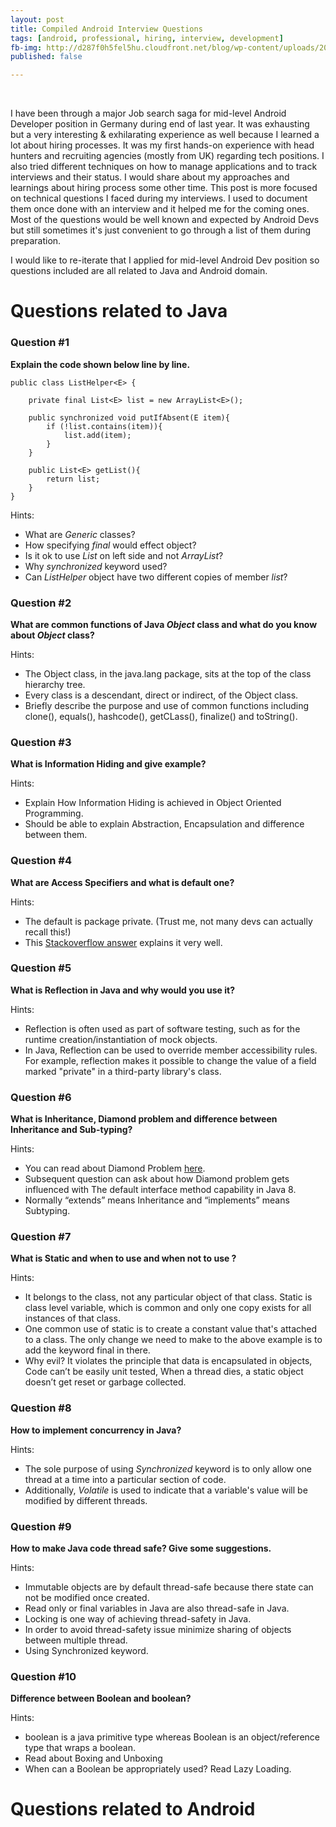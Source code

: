 ```yaml
---
layout: post  
title: Compiled Android Interview Questions  
tags: [android, professional, hiring, interview, development]  
fb-img: http://d287f0h5fel5hu.cloudfront.net/blog/wp-content/uploads/2014/02/Android-Interview-Questions.jpg
published: false

---
```


<br>

I have been through a major Job search saga for mid-level Android Developer position in Germany during end of last year. It was exhausting but a very interesting & exhilarating experience as well because I learned a lot about hiring processes. It was my first hands-on experience with head hunters and recruiting agencies (mostly from UK) regarding tech positions. I also tried different techniques on how to manage applications and to track interviews and their status. I would share about my approaches and learnings about hiring process some other time. This post is more focused on technical questions I faced during my interviews. I used to document them once done with an interview and it helped me for the coming ones. Most of the questions would be well known and expected by Android Devs but still sometimes it's just convenient to go through a list of them during preparation. 

I would like to re-iterate that I applied for mid-level Android Dev position so questions included are all related to Java and Android domain.

# Questions related to Java 

### Question #1

**Explain the code shown below line by line.**

	public class ListHelper<E> {
		
		private final List<E> list = new ArrayList<E>();

		public synchronized void putIfAbsent(E item){
    		if (!list.contains(item)){
        		list.add(item);
    		}
		}

		public List<E> getList(){
    		return list;
    	}
    }
    
			
Hints: 

* What are *Generic* classes?
* How specifying *final* would effect object?
* Is it ok to use *List* on left side and not *ArrayList*?
* Why *synchronized* keyword used?
* Can *ListHelper* object have two different copies of member *list*?


### Question #2

**What are common functions of Java *Object* class and what do you know about *Object* class?**

Hints:

* The Object class, in the java.lang package, sits at the top of the class hierarchy tree.
* Every class is a descendant, direct or indirect, of the Object class.
* Briefly describe the purpose and use of common functions including clone(), equals(), hashcode(), getCLass(), finalize() and toString().

### Question #3

**What is Information Hiding and give example?**

Hints:

* Explain How Information Hiding is achieved in Object Oriented Programming.
* Should be able to explain Abstraction, Encapsulation and difference between them.

### Question #4

**What are Access Specifiers and what is default one?**

Hints:

* The default is package private. (Trust me, not many devs can actually recall this!)
* This [Stackoverflow answer](http://stackoverflow.com/a/3530161/1016544) explains it very well.


### Question #5

**What is Reflection in Java and why would you use it?**

Hints:

* Reflection is often used as part of software testing, such as for the runtime creation/instantiation of mock objects.
* In Java, Reflection can be used to override member accessibility rules. For example, reflection makes it possible to change the value of a field marked "private" in a third-party library's class.


### Question #6

**What is Inheritance, Diamond problem and difference between Inheritance and Sub-typing?**

Hints:

* You can read about Diamond Problem [here](http://www.programmerinterview.com/index.php/java-questions/java-diamond-problem/).
* Subsequent question can ask about how Diamond problem gets influenced with The default interface method capability in Java 8.
* Normally “extends” means Inheritance and “implements” means Subtyping.

	
### Question #7

**What is Static and when to use and when not to use ?**

Hints:

* It belongs to the class, not any particular object of that class. Static is class level variable, which is common and only one copy exists for all instances of that class. 
* One common use of static is to create a constant value that's attached to a class. The only change we need to make to the above example is to add the keyword final in there.
* Why evil? It violates the principle that data is encapsulated in objects, Code can’t be easily unit tested, When a thread dies, a static object doesn’t get reset or garbage collected.


### Question #8

**How to implement concurrency in Java?**

Hints:

* The sole purpose of using _Synchronized_ keyword is to only allow one thread at a time into a particular section of code.
* Additionally, _Volatile_ is used to indicate that a variable's value will be modified by different threads.

### Question #9

**How to make Java code thread safe? Give some suggestions.**

Hints:

* Immutable objects are by default thread-safe because there state can not be modified once created.
* Read only or final variables in Java are also thread-safe in Java.
* Locking is one way of achieving thread-safety in Java.
* In order to avoid thread-safety issue minimize sharing of objects between multiple thread.
* Using Synchronized keyword.

### Question #10

**Difference between Boolean and boolean?**

Hints:

* boolean is a java primitive type whereas Boolean is an object/reference type that wraps a boolean.
* Read about Boxing and Unboxing
* When can a Boolean be appropriately used? Read Lazy Loading.






# Questions related to Android 

